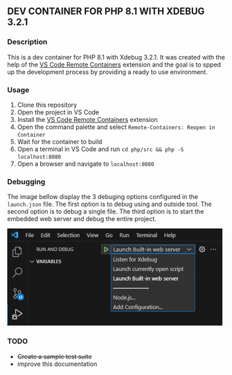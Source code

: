 ## DEV CONTAINER FOR PHP 8.1 WITH XDEBUG 3.2.1

### Description

This is a dev container for PHP 8.1 with Xdebug 3.2.1. It was created with the help of the [VS Code Remote Containers](https://code.visualstudio.com/docs/remote/containers) extension and the goal is to spped up the development process by providing a ready to use environment.

### Usage

1. Clone this repository
2. Open the project in VS Code
3. Install the [VS Code Remote Containers](https://code.visualstudio.com/docs/remote/containers) extension
4. Open the command palette and select `Remote-Containers: Reopen in Container`
5. Wait for the container to build
6. Open a terminal in VS Code and run `cd php/src && php -S localhost:8080`
7. Open a browser and navigate to `localhost:8080`

### Debugging

The image bellow display the 3 debuging options configured in the `launch.json` file. The first option is to debug using and outside tool. The second option is to debug a single file. The third option is to start the embedded web server and debug the entire project.

![Debugging Options](assets/debug_options.png "Debugging Options")

### TODO

- ~~Create a sample test suite~~
- improve this documentation